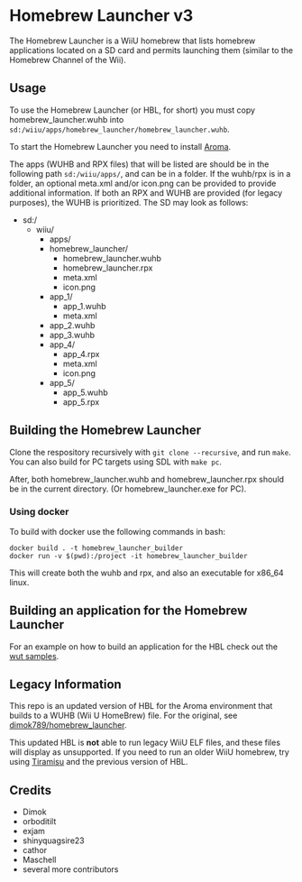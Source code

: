 # Homebrew Launcher v3

The Homebrew Launcher is a WiiU homebrew that lists homebrew applications located on a SD card and permits launching them (similar to the Homebrew Channel of the Wii).

## Usage

To use the Homebrew Launcher (or HBL, for short) you must copy homebrew_launcher.wuhb into `sd:/wiiu/apps/homebrew_launcher/homebrew_launcher.wuhb`.

To start the Homebrew Launcher you need to install [Aroma](https://aroma.foryour.cafe/).

The apps (WUHB and RPX files) that will be listed are should be in the following path `sd:/wiiu/apps/`, and can be in a folder. If the wuhb/rpx is in a folder, an optional meta.xml and/or icon.png can be provided to provide additional information. If both an RPX and WUHB are provided (for legacy purposes), the WUHB is prioritized. The SD may look as follows:

- sd:/
  - wiiu/
    - apps/
     - homebrew_launcher/
        - homebrew_launcher.wuhb
        - homebrew_launcher.rpx
        - meta.xml
        - icon.png
     - app_1/
        - app_1.wuhb
        - meta.xml
     - app_2.wuhb
     - app_3.wuhb
     - app_4/
        - app_4.rpx
        - meta.xml
        - icon.png
     - app_5/
        - app_5.wuhb
        - app_5.rpx

## Building the Homebrew Launcher
Clone the respository recursively with `git clone --recursive`, and run `make`. You can also build for PC targets using SDL with `make pc`.

After, both homebrew_launcher.wuhb and homebrew_launcher.rpx should be in the current directory. (Or homebrew_launcher.exe for PC).

### Using docker
To build with docker use the following commands in bash:

```
docker build . -t homebrew_launcher_builder
docker run -v $(pwd):/project -it homebrew_launcher_builder
```

This will create both the wuhb and rpx, and also an executable for x86_64 linux.

## Building an application for the Homebrew Launcher 
For an example on how to build an application for the HBL check out the [wut samples](https://github.com/decaf-emu/wut/tree/master/samples).

## Legacy Information
This repo is an updated version of HBL for the Aroma environment that builds to a WUHB (Wii U HomeBrew) file. For the original, see [dimok789/homebrew_launcher](https://github.com/dimok789/homebrew_launcher).

This updated HBL is **not** able to run legacy WiiU ELF files, and these files will display as unsupported. If you need to run an older WiiU homebrew, try using [Tiramisu](https://tiramisu.foryour.cafe/) and the previous version of HBL.

## Credits
* Dimok
* orboditilt
* exjam
* shinyquagsire23
* cathor
* Maschell
* several more contributors
